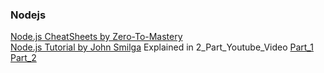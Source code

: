 ### Nodejs

[Node.js CheatSheets by Zero-To-Mastery](https://zerotomastery.io/cheatsheets/node-js-cheat-sheet/)       
[Node.js Tutorial by John Smilga](https://github.com/john-smilga/node-express-course) Explained in 2_Part_Youtube_Video [Part_1](https://youtu.be/Oe421EPjeBE) [Part_2](https://youtu.be/qwfE7fSVaZM)      
